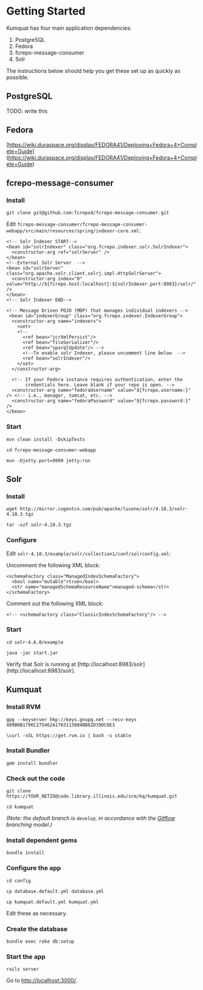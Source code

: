 # Getting Started

Kumquat has four main application dependencies:

1. PostgreSQL
2. Fedora
3. fcrepo-message-consumer
4. Solr

The instructions below should help you get these set up as quickly as possible.

## PostgreSQL

TODO: write this

## Fedora

[https://wiki.duraspace.org/display/FEDORA41/Deploying+Fedora+4+Complete+Guide]
(https://wiki.duraspace.org/display/FEDORA41/Deploying+Fedora+4+Complete+Guide)

## fcrepo-message-consumer

### Install

`git clone git@github.com:fcrepo4/fcrepo-message-consumer.git`

Edit `fcrepo-message-consumer/fcrepo-message-consumer-webapp/src/main/resources/spring/indexer-core.xml`:

    <!-- Solr Indexer START-->
    <bean id="solrIndexer" class="org.fcrepo.indexer.solr.SolrIndexer">
      <constructor-arg ref="solrServer" />
    </bean>
    <!--External Solr Server  -->
    <bean id="solrServer" class="org.apache.solr.client.solrj.impl.HttpSolrServer">
      <constructor-arg index="0" value="http://${fcrepo.host:localhost}:${solrIndexer.port:8983}/solr/" />
    </bean>
    <!-- Solr Indexer END-->

    <!-- Message Driven POJO (MDP) that manages individual indexers -->
     <bean id="indexerGroup" class="org.fcrepo.indexer.IndexerGroup">
      <constructor-arg name="indexers">
        <set>
        <!--
          <ref bean="jcrXmlPersist"/>
          <ref bean="fileSerializer"/>
          <ref bean="sparqlUpdate"/> -->
          <!--To enable solr Indexer, please uncomment line below  -->
          <ref bean="solrIndexer"/>
        </set>
      </constructor-arg>

      <!-- If your Fedora instance requires authentication, enter the
           credentials here. Leave blank if your repo is open. -->
      <constructor-arg name="fedoraUsername" value="${fcrepo.username:}" /> <!-- i.e., manager, tomcat, etc. -->
      <constructor-arg name="fedoraPassword" value="${fcrepo.password:}" />
    </bean>

### Start

`mvn clean install -DskipTests`

`cd fcrepo-message-consumer-webapp`

`mvn -Djetty.port=9999 jetty:run`

## Solr

### Install

`wget http://mirror.cogentco.com/pub/apache/lucene/solr/4.10.3/solr-4.10.3.tgz`

`tar -xzf solr-4.10.3.tgz`

### Configure

Edit `solr-4.10.3/example/solr/collection1/conf/solrconfig.xml`:

Uncomment the following XML block:

    <schemaFactory class="ManagedIndexSchemaFactory">
      <bool name="mutable">true</bool>
      <str name="managedSchemaResourceName">managed-schema</str>
    </schemaFactory>

Comment out the following XML block:

    <!-- <schemaFactory class="ClassicIndexSchemaFactory"/> -->

### Start

`cd solr-4.6.0/example`

`java -jar start.jar`

Verify that Solr is running at [http://localhost:8983/solr]
(http://localhost:8983/solr).

## Kumquat

### Install RVM

`gpg --keyserver hkp://keys.gnupg.net --recv-keys 409B6B1796C275462A1703113804BB82D39DC0E3`

`\curl -sSL https://get.rvm.io | bash -s stable`

### Install Bundler

`gem install bundler`

### Check out the code

`git clone https://YOUR_NETID@code.library.illinois.edu/scm/kq/kumquat.git`

`cd kumquat`

*(Note: the default branch is `develop`, in accordance with the
[Gitflow](https://www.atlassian.com/git/tutorials/comparing-workflows/feature-branch-workflow)
branching model.)*

### Install dependent gems

`bundle install`

### Configure the app

`cd config`

`cp database.default.yml database.yml`

`cp kumquat.default.yml kumquat.yml`

Edit these as necessary.

### Create the database

`bundle exec rake db:setup`

### Start the app

`rails server`

Go to [http://localhost:3000/](http://localhost:3000/).
